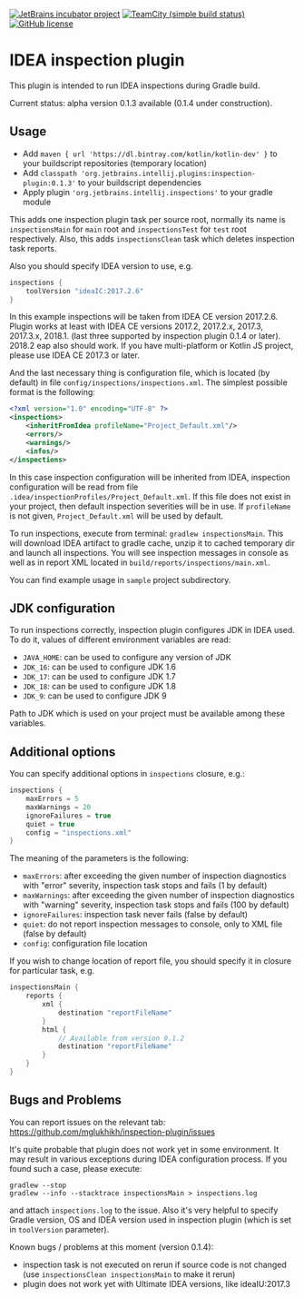 [![JetBrains incubator project](http://jb.gg/badges/incubator-plastic.svg)](https://confluence.jetbrains.com/display/ALL/JetBrains+on+GitHub)
[![TeamCity (simple build status)](https://img.shields.io/teamcity/http/teamcity.jetbrains.com/s/ProjectsWrittenInKotlin_InspectionPlugin.svg)](https://teamcity.jetbrains.com/viewType.html?buildTypeId=ProjectsWrittenInKotlin_InspectionPlugin&branch_Kotlin=%3Cdefault%3E&tab=buildTypeStatusDiv)
[![GitHub license](https://img.shields.io/badge/license-Apache%20License%202.0-blue.svg?style=flat)](http://www.apache.org/licenses/LICENSE-2.0)

# IDEA inspection plugin

This plugin is intended to run IDEA inspections during Gradle build.

Current status: alpha version 0.1.3 available (0.1.4 under construction).

## Usage

* Add `maven { url 'https://dl.bintray.com/kotlin/kotlin-dev' }` to your buildscript repositories (temporary location)
* Add `classpath 'org.jetbrains.intellij.plugins:inspection-plugin:0.1.3'` to your buildscript dependencies
* Apply plugin `'org.jetbrains.intellij.inspections'` to your gradle module

This adds one inspection plugin task per source root, 
normally its name is `inspectionsMain` for `main` root
and `inspectionsTest` for `test` root respectively.
Also, this adds `inspectionsClean` task which deletes inspection task reports.

Also you should specify IDEA version to use, e.g.

```groovy
inspections {
    toolVersion "ideaIC:2017.2.6"
}
``` 

In this example inspections will be taken from IDEA CE version 2017.2.6. 
Plugin works at least with IDEA CE versions 2017.2, 2017.2.x, 2017.3, 2017.3.x, 2018.1. 
(last three supported by inspection plugin 0.1.4 or later).
2018.2 eap also should work. 
If you have multi-platform or Kotlin JS project, please use IDEA CE 2017.3 or later. 

And the last necessary thing is configuration file, 
which is located (by default) in file `config/inspections/inspections.xml`.
The simplest possible format is the following:

```xml
<?xml version="1.0" encoding="UTF-8" ?>
<inspections>
    <inheritFromIdea profileName="Project_Default.xml"/>
    <errors/>
    <warnings/>
    <infos/>
</inspections>
```

In this case inspection configuration will be inherited from IDEA,
inspection configuration will be read from file `.idea/inspectionProfiles/Project_Default.xml`.
If this file does not exist in your project, then default inspection severities will be in use.
If `profileName` is not given, `Project_Default.xml` will be used by default.

To run inspections, execute from terminal: `gradlew inspectionsMain`.
This will download IDEA artifact to gradle cache,
unzip it to cached temporary dir and launch all inspections.
You will see inspection messages in console as well as in report XML located in `build/reports/inspections/main.xml`.

You can find example usage in `sample` project subdirectory.

## JDK configuration

To run inspections correctly, inspection plugin configures JDK in IDEA used. 
To do it, values of different environment variables are read:

* `JAVA_HOME`: can be used to configure any version of JDK
* `JDK_16`: can be used to configure JDK 1.6
* `JDK_17`: can be used to configure JDK 1.7
* `JDK_18`: can be used to configure JDK 1.8
* `JDK_9`: can be used to configure JDK 9

Path to JDK which is used on your project must be available among these variables.

## Additional options

You can specify additional options in `inspections` closure, e.g.:

```groovy
inspections {
    maxErrors = 5
    maxWarnings = 20
    ignoreFailures = true
    quiet = true
    config = "inspections.xml"
}
```

The meaning of the parameters is the following:

* `maxErrors`: after exceeding the given number of inspection diagnostics with "error" severity, inspection task stops and fails (1 by default)
* `maxWarnings`: after exceeding the given number of inspection diagnostics with "warning" severity, inspection task stops and fails (100 by default)
* `ignoreFailures`: inspection task never fails (false by default)
* `quiet`: do not report inspection messages to console, only to XML file (false by default)
* `config`: configuration file location

If you wish to change location of report file, you should specify it in closure for particular task, e.g.

```groovy
inspectionsMain {
    reports {
        xml {
            destination "reportFileName"
        }
        html {
            // Available from version 0.1.2
            destination "reportFileName"
        }
    }
}
```

## Bugs and Problems

You can report issues on the relevant tab: https://github.com/mglukhikh/inspection-plugin/issues

It's quite probable that plugin does not work yet in some environment.
It may result in various exceptions during IDEA configuration process. 
If you found such a case, please execute:

```
gradlew --stop
gradlew --info --stacktrace inspectionsMain > inspections.log
```

and attach `inspections.log` to the issue. 
Also it's very helpful to specify Gradle version, OS and 
IDEA version used in inspection plugin (which is set in `toolVersion` parameter).

Known bugs / problems at this moment (version 0.1.4):

* inspection task is not executed on rerun if source code is not changed (use `inspectionsClean inspectionsMain` to make it rerun)
* plugin does not work yet with Ultimate IDEA versions, like ideaIU:2017.3
